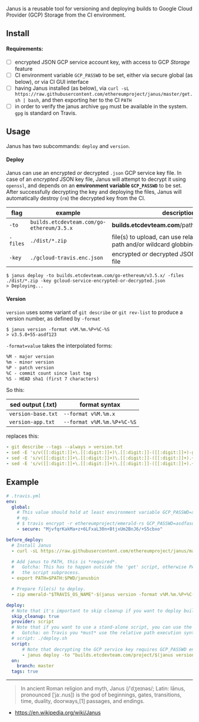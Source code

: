 Janus is a reusable tool for versioning and deploying builds to Google Cloud Provider (GCP) Storage from the CI
environment.

## Install

#### Requirements:
- [ ] encrypted JSON GCP service account key, with access to GCP _Storage_ feature
- [ ] CI environment variable `GCP_PASSWD` to be set, either via secure global (as below), or via CI GUI interface
- [ ] having Janus installed (as below), via `curl -sL https://raw.githubusercontent.com/ethereumproject/janus/master/get.sh | bash`, and then exporting her to the CI `PATH`
- [ ] in order to verify the janus archive `gpg` must be available in the system. `gpg` is standard on Travis.

## Usage
Janus has two subcommands: `deploy` and `version`.

#### Deploy
Janus can use an encrypted _or_ decrypted `.json` GCP service key file. In case of an _encrypted_ JSON key file, Janus will attempt to decrypt it using `openssl`,
and depends on an __environment variable `GCP_PASSWD`__ to be set. After successfully decrypting the key and deploying the files, Janus will automatically destroy (`rm`) the decrypted key from the CI.

| flag | example | description |
| --- | --- | --- |
| `-to` | `builds.etcdevteam.com/go-ethereum/3.5.x`| __builds.etcdevteam.com__/path/to/hold/the/file(s) |
| `-files` | `./dist/*.zip` | file(s) to upload, can use relative or absolute path and/or wildcard globbing |
| `-key` | `./gcloud-travis.enc.json` | encrypted _or_ decrypted JSON GCP service key file |

```shell
$ janus deploy -to builds.etcdevteam.com/go-ethereum/v3.5.x/ -files ./dist/*.zip -key gcloud-service-encrypted-or-decrypted.json
> Deploying...
```

#### Version
`version` uses some variant of `git describe` or `git rev-list` to produce a
version number, as defined by `-format`

```shell
$ janus version -format v%M.%m.%P+%C-%S
> v3.5.0+55-asdf123
```

`-format=value` takes the interpolated forms:
```txt
%M - major version
%m - minor version
%P - patch version
%C - commit count since last tag
%S - HEAD sha1 (first 7 characters)
```

So this:

| sed output (.txt) | format syntax |
| --- | --- |
| `version-base.txt` | `--format v%M.%m.x` |
| `version-app.txt` | `--format v%M.%m.%P+%C-%S` |

replaces this:
```yml
- git describe --tags --always > version.txt
- sed -E 's/v([[:digit:]]+\.[[:digit:]]+)\.[[:digit:]]-([[:digit:]]+)-g([a-f0-9]+)/v\1.\2+\3/' version.txt > version-app.txt
- sed -E 's/v([[:digit:]]+\.[[:digit:]]+)\.[[:digit:]]-([[:digit:]]+).+/v\1.\2/' version.txt > version-only.txt
- sed -E 's/v([[:digit:]]+\.[[:digit:]]+)\.[[:digit:]]-([[:digit:]]+).+/v\1.x/' version.txt > version-base.txt
```

## Example
```yml
# .travis.yml
env:
  global:
    # This value should hold at least environment variable GCP_PASSWD=xxx in order to decrypt the GCP service account key that Janus relies on.
    # eg.
    # $ travis encrypt -r ethereumproject/emerald-rs GCP_PASSWD=asdfasdfasdfasdfasdf
    - secure: "MjvfqrKakMa+z+6LFxaL30n+BtjxUm2BnJ6/+S5cbxo"

before_deploy:
  # Install Janus
  - curl -sL https://raw.githubusercontent.com/ethereumproject/janus/master/get.sh | bash

  # Add janus to PATH, this is *required*.
  #   Gotcha: This has to happen outside the 'get' script, otherwise PATH will only be set for
  #   the script subprocess.
  - export PATH=$PATH:$PWD/janusbin

  # Prepare file(s) to deploy.
  - zip emerald-"$TRAVIS_OS_NAME"-$(janus version -format v%M.%m.%P+%C-%S).zip emerald-cli

deploy:
  # Note that it's important to skip cleanup if you want to deploy builds generated during a previous process
  skip_cleanup: true
  provider: script
  # Note that if you want to use a stand-alone script, you can use the follow syntax.
  #   Gotcha: on Travis you *must* use the relative path execution syntax ('./')
  # script: ./deploy.sh
  script:
      # Note that decrypting the GCP service key requires GCP_PASSWD environment variable to be set (see above).
      - janus deploy -to "builds.etcdevteam.com/project/$(janus version -format %M.%m.x)" -files "*.zip-key gcp-key.enc.json
  on:
    branch: master
  tags: true
```


----

> In ancient Roman religion and myth, Janus (/ˈdʒeɪnəs/; Latin: Iānus, pronounced [ˈjaː.nus]) is the god of beginnings, gates, transitions, time, duality, doorways,[1] passages, and endings.
- https://en.wikipedia.org/wiki/Janus
